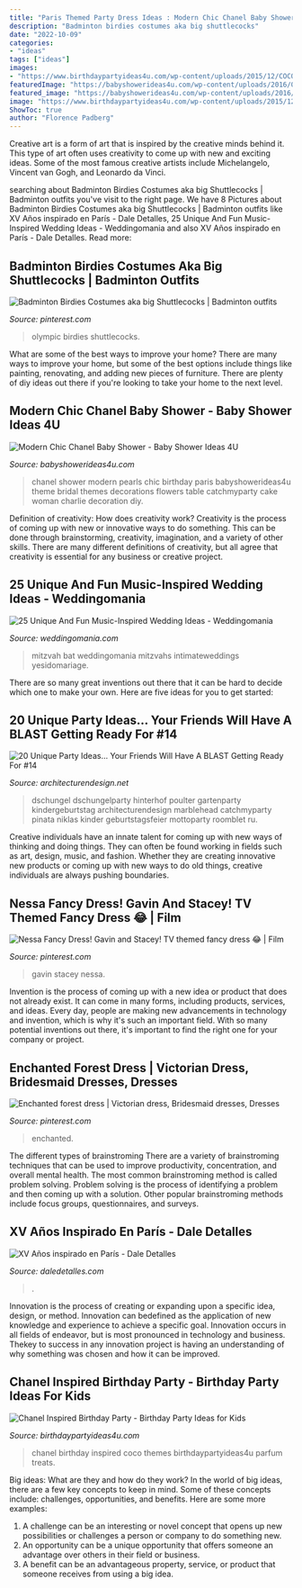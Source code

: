```yaml
---
title: "Paris Themed Party Dress Ideas : Modern Chic Chanel Baby Shower"
description: "Badminton birdies costumes aka big shuttlecocks"
date: "2022-10-09"
categories:
- "ideas"
tags: ["ideas"]
images:
- "https://www.birthdaypartyideas4u.com/wp-content/uploads/2015/12/COCO-Chanel-inspired-birthday-party-parfum-treats-550x733.jpg"
featuredImage: "https://babyshowerideas4u.com/wp-content/uploads/2016/04/Modern-Chic-Chanel-Baby-Shower-Flowers-Pearls.jpg"
featured_image: "https://babyshowerideas4u.com/wp-content/uploads/2016/04/Modern-Chic-Chanel-Baby-Shower-Flowers-Pearls.jpg"
image: "https://www.birthdaypartyideas4u.com/wp-content/uploads/2015/12/COCO-Chanel-inspired-birthday-party-parfum-treats-550x733.jpg"
ShowToc: true
author: "Florence Padberg"
---
```



Creative art is a form of art that is inspired by the creative minds behind it. This type of art often uses creativity to come up with new and exciting ideas. Some of the most famous creative artists include Michelangelo, Vincent van Gogh, and Leonardo da Vinci.

	

		
searching about Badminton Birdies Costumes aka big Shuttlecocks | Badminton outfits you've visit to the right page. We have 8 Pictures about Badminton Birdies Costumes aka big Shuttlecocks | Badminton outfits like XV Años inspirado en París - Dale Detalles, 25 Unique And Fun Music-Inspired Wedding Ideas - Weddingomania and also XV Años inspirado en París - Dale Detalles. Read more:
		
    
## Badminton Birdies Costumes Aka Big Shuttlecocks | Badminton Outfits

<img loading=lazy src="https://i.pinimg.com/736x/9c/39/ba/9c39ba5a653b6cada4b356a798bf6d18.jpg" onerror="this.onerror=null;this.src='https://tse4.mm.bing.net/th?id=OIP.6yDS-Adxe9UqiS6yWo-MSQDYEg&amp;pid=15.1';" alt="Badminton Birdies Costumes aka big Shuttlecocks | Badminton outfits">

_Source: pinterest.com_

>olympic birdies shuttlecocks. 

	

What are some of the best ways to improve your home?
There are many ways to improve your home, but some of the best options include things like painting, renovating, and adding new pieces of furniture. There are plenty of diy ideas out there if you're looking to take your home to the next level.

    
## Modern Chic Chanel Baby Shower - Baby Shower Ideas 4U

<img loading=lazy src="https://babyshowerideas4u.com/wp-content/uploads/2016/04/Modern-Chic-Chanel-Baby-Shower-Flowers-Pearls.jpg" onerror="this.onerror=null;this.src='https://tse4.mm.bing.net/th?id=OIP.wk8NWFwTcuRKs9vm3qj2AwHaJ4&amp;pid=15.1';" alt="Modern Chic Chanel Baby Shower - Baby Shower Ideas 4U">

_Source: babyshowerideas4u.com_

>chanel shower modern pearls chic birthday paris babyshowerideas4u theme bridal themes decorations flowers table catchmyparty cake woman charlie decoration diy. 

	

Definition of creativity: How does creativity work?
Creativity is the process of coming up with new or innovative ways to do something. This can be done through brainstorming, creativity, imagination, and a variety of other skills. There are many different definitions of creativity, but all agree that creativity is essential for any business or creative project.

    
## 25 Unique And Fun Music-Inspired Wedding Ideas - Weddingomania

<img loading=lazy src="https://i.weddingomania.com/25-fantastic-music-inspired-wedding-ideas-25-500x749.jpg" onerror="this.onerror=null;this.src='https://tse3.mm.bing.net/th?id=OIP._8HvDsGcxBvF6dcXYEQTTQHaLG&amp;pid=15.1';" alt="25 Unique And Fun Music-Inspired Wedding Ideas - Weddingomania">

_Source: weddingomania.com_

>mitzvah bat weddingomania mitzvahs intimateweddings yesidomariage. 

	

There are so many great inventions out there that it can be hard to decide which one to make your own. Here are five ideas for you to get started: 

    
## 20 Unique Party Ideas… Your Friends Will Have A BLAST Getting Ready For #14

<img loading=lazy src="https://cdn.architecturendesign.net/wp-content/uploads/2016/05/AD-Unique-Party-Themes-04.jpg" onerror="this.onerror=null;this.src='https://tse1.mm.bing.net/th?id=OIP.mjJizlYaB36qZCkNaMApDwHaQ1&amp;pid=15.1';" alt="20 Unique Party Ideas… Your Friends Will Have A BLAST Getting Ready For #14">

_Source: architecturendesign.net_

>dschungel dschungelparty hinterhof poulter gartenparty kindergeburtstag architecturendesign marblehead catchmyparty pinata niklas kinder geburtstagsfeier mottoparty roomblet ru. 

	

Creative individuals have an innate talent for coming up with new ways of thinking and doing things. They can often be found working in fields such as art, design, music, and fashion. Whether they are creating innovative new products or coming up with new ways to do old things, creative individuals are always pushing boundaries.

    
## Nessa Fancy Dress! Gavin And Stacey! TV Themed Fancy Dress 😂 | Film

<img loading=lazy src="https://i.pinimg.com/736x/58/46/61/584661dbe8b12575eccb820e0a578d13.jpg" onerror="this.onerror=null;this.src='https://tse3.mm.bing.net/th?id=OIP.RkV7FWudeyKB6ZfglZN2BAHaNL&amp;pid=15.1';" alt="Nessa Fancy Dress! Gavin and Stacey! TV themed fancy dress 😂 | Film">

_Source: pinterest.com_

>gavin stacey nessa. 

	

Invention is the process of coming up with a new idea or product that does not already exist. It can come in many forms, including products, services, and ideas. Every day, people are making new advancements in technology and invention, which is why it's such an important field. With so many potential inventions out there, it's important to find the right one for your company or project.

    
## Enchanted Forest Dress | Victorian Dress, Bridesmaid Dresses, Dresses

<img loading=lazy src="https://i.pinimg.com/736x/9a/63/bd/9a63bdb91a8dc0e2d129be7c6912d180.jpg" onerror="this.onerror=null;this.src='https://tse3.mm.bing.net/th?id=OIP.wAEolFv5weC8IcUvyKGftQAAAA&amp;pid=15.1';" alt="Enchanted forest dress | Victorian dress, Bridesmaid dresses, Dresses">

_Source: pinterest.com_

>enchanted. 

	

The different types of brainstroming
There are a variety of brainstroming techniques that can be used to improve productivity, concentration, and overall mental health. The most common brainstroming method is called problem solving. Problem solving is the process of identifying a problem and then coming up with a solution. Other popular brainstroming methods include focus groups, questionnaires, and surveys.

    
## XV Años Inspirado En París - Dale Detalles

<img loading=lazy src="https://i2.wp.com/www.daledetalles.com/wp-content/uploads/2016/01/paris14.jpg" onerror="this.onerror=null;this.src='https://tse4.mm.bing.net/th?id=OIP.48KvkTjD51H5IpULHOXF4QHaNJ&amp;pid=15.1';" alt="XV Años inspirado en París - Dale Detalles">

_Source: daledetalles.com_

>. 

	

Innovation is the process of creating or expanding upon a specific idea, design, or method. Innovation can bedefined as the application of new knowledge and experience to achieve a specific goal. Innovation occurs in all fields of endeavor, but is most pronounced in technology and business. Thekey to success in any innovation project is having an understanding of why something was chosen and how it can be improved.

    
## Chanel Inspired Birthday Party - Birthday Party Ideas For Kids

<img loading=lazy src="https://www.birthdaypartyideas4u.com/wp-content/uploads/2015/12/COCO-Chanel-inspired-birthday-party-parfum-treats-550x733.jpg" onerror="this.onerror=null;this.src='https://tse3.mm.bing.net/th?id=OIP.CMYJuYMg_mH1TScYt118MwHaJ3&amp;pid=15.1';" alt="Chanel Inspired Birthday Party - Birthday Party Ideas for Kids">

_Source: birthdaypartyideas4u.com_

>chanel birthday inspired coco themes birthdaypartyideas4u parfum treats. 

	

Big ideas: What are they and how do they work?
In the world of big ideas, there are a few key concepts to keep in mind. Some of these concepts include: challenges, opportunities, and benefits. Here are some more examples:
1. A challenge can be an interesting or novel concept that opens up new possibilities or challenges a person or company to do something new. 
2. An opportunity can be a unique opportunity that offers someone an advantage over others in their field or business. 
3. A benefit can be an advantageous property, service, or product that someone receives from using a big idea.

